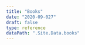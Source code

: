 ```yaml
---
title: "Books"
date: "2020-09-027"
draft: false
type: reference
dataPath: ".Site.Data.books"
---
```


